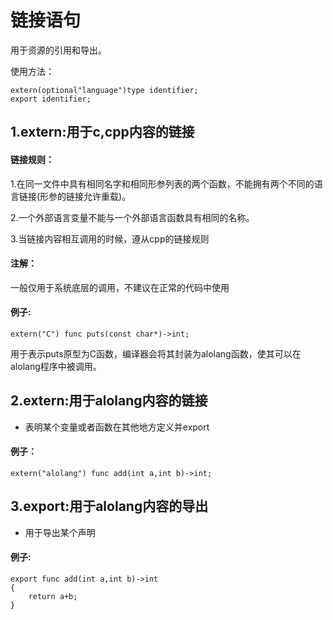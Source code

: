 # 链接语句
用于资源的引用和导出。

使用方法：

```alolang
extern(optional"language")type identifier;
export identifier;
```

## 1.extern:用于c,cpp内容的链接

#### 链接规则：

1.在同一文件中具有相同名字和相同形参列表的两个函数，不能拥有两个不同的语言链接(形参的链接允许重载)。

2.一个外部语言变量不能与一个外部语言函数具有相同的名称。

3.当链接内容相互调用的时候，遵从cpp的链接规则

#### 注解：

一般仅用于系统底层的调用，不建议在正常的代码中使用

#### 例子:

```
extern("C") func puts(const char*)->int;
```

用于表示puts原型为C函数，编译器会将其封装为alolang函数，使其可以在alolang程序中被调用。

## 2.extern:用于alolang内容的链接

* 表明某个变量或者函数在其他地方定义并export

#### 例子：

```
extern("alolang") func add(int a,int b)->int;
```

## 3.export:用于alolang内容的导出

* 用于导出某个声明

#### 例子:

```
export func add(int a,int b)->int
{
	return a+b;
}
```

